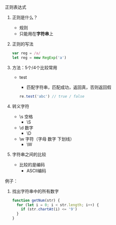 正则表达式



1. 正则是什么？
   - 规则
   - 只能用在**字符串**上



2. 正则的写法

   ```javascript
   var reg = /a/
   let reg = new RegExp('a')
   ```

   

3. 方法：5个/4个比较常用

   - test

     - 匹配字符串，匹配成功，返回真，否则返回假

     ```javascript
     re.test('abc') // true / false
     ```

     

4. 转义字符
   - \s	空格
     - \S
   - \d  数字
     - \D
   - \w  字符（字母 数字 下划线）
     - \W





3. 字符串之间的比较
   - 比较的是编码
     - ASCII编码



例子：

 1. 找出字符串中的所有数字

    ```javascript
    function getNum(str) {
      for (let i = 0; i < str.length; i++) {
        if (str.chartAt(i) <= '9')
      }
    }
    ```

    